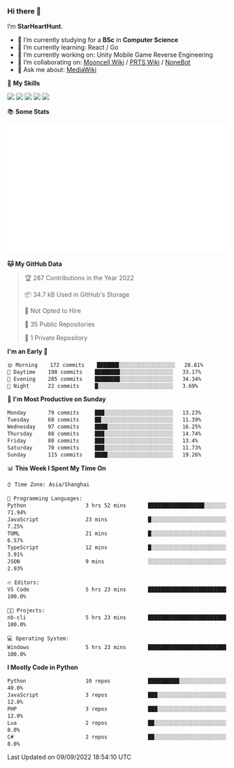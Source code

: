 ### Hi there 👋

I’m **StarHeartHunt**.

- 🏫 I’m currently studying for a **BSc** in **Computer Science**
- 🌱 I’m currently learning: React / Go
- 🔭 I’m currently working on: Unity Mobile Game Reverse Engineering
- 👯 I’m collaborating on: [Mooncell Wiki](https://fgo.wiki/) / [PRTS Wiki](http://prts.wiki/) / [NoneBot](https://github.com/nonebot)
- 💬 Ask me about: [MediaWiki](https://www.mediawiki.org)

🌟 **My Skills**

![](https://img.shields.io/badge/-Python-3e74a2?style=flat-square&logo=Python&logoColor=fff)
![](https://img.shields.io/badge/-Vue-4fc08d?style=flat-square&logo=vue.js&logoColor=fff)
![](https://img.shields.io/badge/-Node.js-339933?style=flat-square&logo=node.js&logoColor=fff)
![](https://img.shields.io/badge/-Linux-000000?style=flat-square&logo=Linux&logoColor=fff)
![](https://img.shields.io/badge/-Dotnet-512bd4?style=flat-square&logo=.net&logoColor=fff)

📚 **Some Stats**

![](https://github.com/StarHeartHunt/github-stats/blob/master/generated/overview.svg)

<!--START_SECTION:waka-->
**🐱 My GitHub Data** 

> 🏆 287 Contributions in the Year 2022
 > 
> 📦 34.7 kB Used in GitHub's Storage 
 > 
> 🚫 Not Opted to Hire
 > 
> 📜 35 Public Repositories 
 > 
> 🔑 1 Private Repository 
 > 
**I'm an Early 🐤** 

```text
🌞 Morning    172 commits    ███████░░░░░░░░░░░░░░░░░░   28.81% 
🌆 Daytime    198 commits    ████████░░░░░░░░░░░░░░░░░   33.17% 
🌃 Evening    205 commits    ████████░░░░░░░░░░░░░░░░░   34.34% 
🌙 Night      22 commits     █░░░░░░░░░░░░░░░░░░░░░░░░   3.69%

```
📅 **I'm Most Productive on Sunday** 

```text
Monday       79 commits     ███░░░░░░░░░░░░░░░░░░░░░░   13.23% 
Tuesday      68 commits     ██░░░░░░░░░░░░░░░░░░░░░░░   11.39% 
Wednesday    97 commits     ████░░░░░░░░░░░░░░░░░░░░░   16.25% 
Thursday     88 commits     ███░░░░░░░░░░░░░░░░░░░░░░   14.74% 
Friday       80 commits     ███░░░░░░░░░░░░░░░░░░░░░░   13.4% 
Saturday     70 commits     ███░░░░░░░░░░░░░░░░░░░░░░   11.73% 
Sunday       115 commits    ████░░░░░░░░░░░░░░░░░░░░░   19.26%

```


📊 **This Week I Spent My Time On** 

```text
⌚︎ Time Zone: Asia/Shanghai

💬 Programming Languages: 
Python                   3 hrs 52 mins       ██████████████████░░░░░░░   71.94% 
JavaScript               23 mins             █░░░░░░░░░░░░░░░░░░░░░░░░   7.25% 
TOML                     21 mins             █░░░░░░░░░░░░░░░░░░░░░░░░   6.57% 
TypeScript               12 mins             █░░░░░░░░░░░░░░░░░░░░░░░░   3.91% 
JSON                     9 mins              ░░░░░░░░░░░░░░░░░░░░░░░░░   2.93%

🔥 Editors: 
VS Code                  5 hrs 23 mins       █████████████████████████   100.0%

🐱‍💻 Projects: 
nb-cli                   5 hrs 23 mins       █████████████████████████   100.0%

💻 Operating System: 
Windows                  5 hrs 23 mins       █████████████████████████   100.0%

```

**I Mostly Code in Python** 

```text
Python                   10 repos            ██████████░░░░░░░░░░░░░░░   40.0% 
JavaScript               3 repos             ███░░░░░░░░░░░░░░░░░░░░░░   12.0% 
PHP                      3 repos             ███░░░░░░░░░░░░░░░░░░░░░░   12.0% 
Lua                      2 repos             ██░░░░░░░░░░░░░░░░░░░░░░░   8.0% 
C#                       2 repos             ██░░░░░░░░░░░░░░░░░░░░░░░   8.0%

```



 Last Updated on 09/09/2022 18:54:10 UTC
<!--END_SECTION:waka-->
